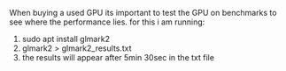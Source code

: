 When buying a used GPU its important to test the GPU on benchmarks to see where the performance lies. for this i am running:

1. sudo apt install glmark2
2. glmark2 > glmark2_results.txt
3. the results will appear after 5min 30sec in the txt file
